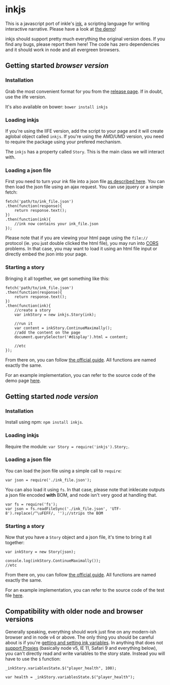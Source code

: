 # inkjs

This is a javascript port of inkle's [ink](https://github.com/inkle/ink), a scripting language for writing interactive narrative. Please have a look at [the demo](http://yannick-lohse.fr/inkjs/)!

inkjs should support pretty much everything the original version does. If you find any bugs, please report them here! The code has zero dependencies and it should work in node and all evergreen browsers.

## Getting started *browser version*

### Installation

Grab the most convenient format for you from the [release page](https://github.com/y-lohse/inkjs/releases). If in doubt, use the iife version.

It's also available on bower: `bower install inkjs`

### Loading inkjs

If you're using the IIFE version, add the script to your page and it will create aglobal object called `inkjs`. If you're using the AMD/UMD version, you need to require the package using your prefered mechanism.

The `inkjs` has a property called `Story`. This is the main class we will interact with.

### Loading a json file

First you need to turn your ink file into a json file [as described here](https://github.com/inkle/ink#using-inklecate-on-the-command-line).  You can then load the json file using an ajax request. You can use jquery or a simple fetch:

```
fetch('path/to/ink_file.json')
.then(function(response){
	return response.text();
})
.then(function(ink){
	//ink now contains your ink_file.json
});
```

Please note that if you are viewing your html page using the `file://` protocol (ie. you just double clicked the html file), you may run into [CORS](https://developer.mozilla.org/en-US/docs/Web/HTTP/Access_control_CORS) problems. In that case, you may want to load it using an html file input or directly embed the json into your page.

### Starting a story

Bringing it all together, we get something like this:

```
fetch('path/to/ink_file.json')
.then(function(response){
	return response.text();
})
.then(function(ink){
	//create a story
	var inkStory = new inkjs.Story(ink);
	
	//run it
	var content = inkStory.ContinueMaximally();
	//add the content on the page
	document.querySelector('#display').html = content;
	
	//etc
});
```

From there on, you can follow [the official guide](https://github.com/inkle/ink/blob/master/Documentation/RunningYourInk.md#getting-started-with-the-runtime-api). All functions are named exactly the same.

For an example implementation, you can refer to the source code of the demo page [here](https://github.com/y-lohse/inkjs/blob/gh-pages/index.html).

## Getting started *node version*

### Installation

Install using npm: `npm install inkjs`.

### Loading inkjs

Require the module: `var Story = require('inkjs').Story;`.

### Loading a json file

You can load the json file using a simple call to `require`:

```
var json = require('./ink_file.json');
```

You can also load it using `fs`. In that case, please note that inklecate outputs a json file encoded **with** BOM, and node isn't very good at handling that.

```
var fs = require('fs');
var json = fs.readFileSync('./ink_file.json', 'UTF-8').replace(/^\uFEFF/, '');//strips the BOM
```

### Starting a story

Now that you have a `Story` object and a json file, it's time to bring it all together:

```
var inkStory = new Story(json);

console.log(inkStory.ContinueMaximally());
//etc
```

From there on, you can follow [the official guide](https://github.com/inkle/ink/blob/master/Documentation/RunningYourInk.md#getting-started-with-the-runtime-api). All functions are named exactly the same.

For an example implementation, you can refer to the source code of the test file [here](https://github.com/y-lohse/inkjs/blob/master/test/simple.js).

## Compatibility with older node and browser versions

Generally speaking, everything should work just fine on any modern-ish browser and in node v4 or above. The only thing you should be careful about is if you're [getting and setting ink variables](https://github.com/inkle/ink/blob/master/Documentation/RunningYourInk.md#settinggetting-ink-variables). In anything that does not [support Proxies](https://kangax.github.io/compat-table/es6/) (basically node v5, IE 11, Safari 9 and everything below), you can't directly read and write variables to the story state. Instead you will have to use the `$` function:

```
_inkStory.variablesState.$("player_health", 100);

var health = _inkStory.variablesState.$("player_health");
```


